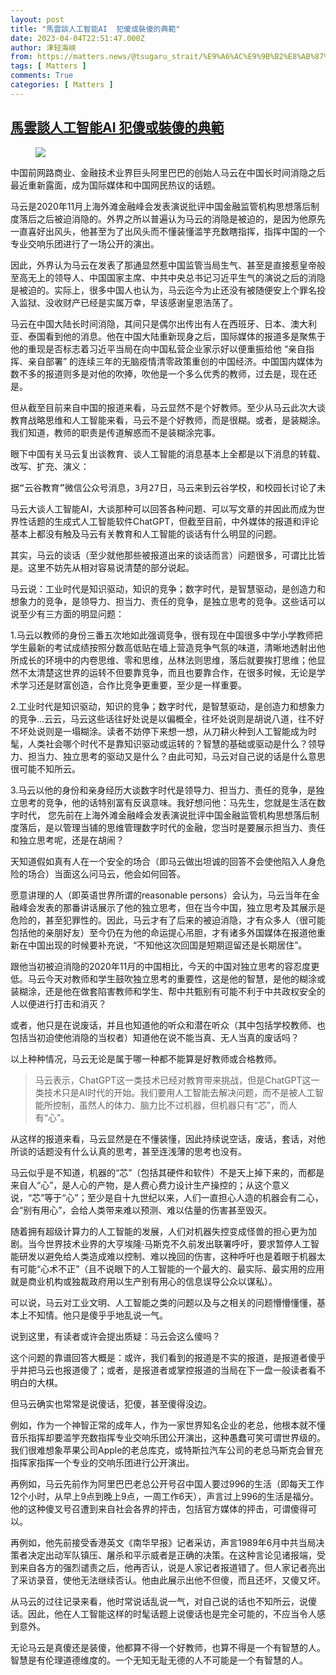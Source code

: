 ```yaml
---
layout: post
title: "馬雲談人工智能AI  犯傻或裝傻的典範"
date: 2023-04-04T22:51:47.000Z
author: 津轻海峡
from: https://matters.news/@tsugaru_strait/%E9%A6%AC%E9%9B%B2%E8%AB%87%E4%BA%BA%E5%B7%A5%E6%99%BA%E8%83%BDai-%E7%8A%AF%E5%82%BB%E6%88%96%E8%A3%9D%E5%82%BB%E7%9A%84%E5%85%B8%E7%AF%84-bafybeicd2fyhfrmggmt4c7x4afrqljj6bbuqtqdqgsk6ggr5md2eaogimq
tags: [ Matters ]
comments: True
categories: [ Matters ]
---
```

<!--1680648707000-->
[馬雲談人工智能AI  犯傻或裝傻的典範](https://matters.news/@tsugaru_strait/%E9%A6%AC%E9%9B%B2%E8%AB%87%E4%BA%BA%E5%B7%A5%E6%99%BA%E8%83%BDai-%E7%8A%AF%E5%82%BB%E6%88%96%E8%A3%9D%E5%82%BB%E7%9A%84%E5%85%B8%E7%AF%84-bafybeicd2fyhfrmggmt4c7x4afrqljj6bbuqtqdqgsk6ggr5md2eaogimq)
------

<div>
<figure class="image"><img src="https://assets.matters.news/embed/d314b38b-1562-4cb1-917b-20d0805af880.jpeg" data-asset-id="d314b38b-1562-4cb1-917b-20d0805af880" referrerpolicy="no-referrer"><figcaption><span></span></figcaption></figure><p>中国前网路商业、金融技术业界巨头阿里巴巴的创始人马云在中国长时间消隐之后最近重新露面，成为国际媒体和中国网民热议的话题。</p><p>马云是2020年11月上海外滩金融峰会发表演说批评中国金融监管机构思想落后制度落后之后被迫消隐的。外界之所以普遍认为马云的消隐是被迫的，是因为他原先一直喜好出风头，他甚至为了出风头而不懂装懂滥竽充数瞎指挥，指挥中国的一个专业交响乐团进行了一场公开的演出。</p><p>因此，外界认为马云在发表了那通显然惹中国监管当局生气、甚至是直接惹皇帝般至高无上的领导人、中国国家主席、中共中央总书记习近平生气的演说之后的消隐是被迫的。实际上，很多中国人也认为，马云迄今为止还没有被随便安上个罪名投入监狱、没收财产已经是实属万幸，早该感谢皇恩浩荡了。</p><p>马云在中国大陆长时间消隐，其间只是偶尔出传出有人在西班牙、日本、澳大利亚、泰国看到他的消息。他在中国大陆重新现身之后，国际媒体的报道多是聚焦于他的重现是否标志着习近平当局在向中国私营企业家示好以便重振给他 “亲自指挥、亲自部署” 的连续三年的无脑疫情清零政策重创的中国经济。中国国内媒体为数不多的报道则多是对他的吹捧，吹他是一个多么优秀的教师，过去是，现在还是。</p><p>但从截至目前来自中国的报道来看，马云显然不是个好教师。至少从马云此次大谈教育战略思维和人工智能来看，马云不是个好教师，而是很糊。或者，是装糊涂。我们知道，教师的职责是传道解惑而不是装糊涂完事。</p><p>眼下中国有关马云复出谈教育、谈人工智能的消息基本上全都是以下消息的转载、改写、扩充、演义：</p><pre class="ql-syntax" spellcheck="false">据“云谷教育”微信公众号消息，3月27日，马云来到云谷学校，和校园长讨论了未来教育。马云表示，ChatGPT这一类技术已经对教育带来挑战，但是ChatGPT这一类技术只是AI时代的开始。我们要用人工智能去解决问题，而不是被人工智能所控制，虽然人的体力、脑力比不过机器，但机器只有“芯”，而人有“心”。他说，工业时代是知识驱动，知识的竞争；数字时代，是智慧驱动，是创造力和想象力的竞争，是领导力、担当力、责任的竞争，是独立思考的竞争。</pre><p>马云大谈人工智能AI，大谈那种可以回答各种问题、可以写文章的并因此而成为世界性话题的生成式人工智能软件ChatGPT，但截至目前，中外媒体的报道和评论基本上都没有触及马云有关教育和人工智能的谈话有什么明显的问题。</p><p>其实，马云的谈话（至少就他那些被报道出来的谈话而言）问题很多，可谓比比皆是。这里不妨先从相对容易说清楚的部分说起。</p><p>马云说：工业时代是知识驱动，知识的竞争；数字时代，是智慧驱动，是创造力和想象力的竞争，是领导力、担当力、责任的竞争，是独立思考的竞争。这些话可以说至少有三方面的明显问题：</p><p>1.马云以教师的身份三番五次地如此强调竞争，很有现在中国很多中学小学教师把学生最新的考试成绩按照分数高低贴在墙上营造竞争气氛的味道，清晰地透射出他所成长的环境中的内卷思维、零和思维，丛林法则思维，落后就要挨打思维；他显然不太清楚这世界的运转不但要靠竞争，而且也要靠合作，在很多时候，无论是学术学习还是财富创造，合作比竞争更重要，至少是一样重要。</p><p>2.工业时代是知识驱动，知识的竞争；数字时代，是智慧驱动，是创造力和想象力的竞争...云云，马云这些话往好处说是以偏概全，往坏处说则是胡说八道，往不好不坏处说则是一塌糊涂。读者不妨停下来想一想，从刀耕火种到人工智能成为时髦，人类社会哪个时代不是靠知识驱动或运转的？智慧的基础或驱动是什么？领导力、担当力、独立思考的驱动又是什么？由此可知，马云对自己说的话是什么意思很可能不知所云。</p><p>3.马云以他的身份和亲身经历大谈数字时代是领导力、担当力、责任的竞争，是独立思考的竞争，他的话特别富有反讽意味。我好想问他：马先生，您就是生活在数字时代， 您先前在上海外滩金融峰会发表演说批评中国金融监管机构思想落后制度落后，是以管理当铺的思维管理数字时代的金融，您当时是要展示担当力、责任和独立思考呢，还是在胡闹？</p><p>天知道假如真有人在一个安全的场合（即马云做出坦诚的回答不会使他陷入人身危险的场合）当面这么问马云，他会如何回答。</p><p>愿意讲理的人（即英语世界所谓的reasonable persons）会认为，马云当年在金融峰会发表的那番讲话展示了他的独立思考，但在当今中国，独立思考及其展示是危险的，甚至犯罪性的。因此，马云才有了后来的被迫消隐，才有众多人（很可能包括他的亲朋好友）至今仍在为他的命运提心吊胆，才有诸多外国媒体在报道他重新在中国出现的时候要补充说，“不知他这次回国是短期逗留还是长期居住”。</p><p>跟他当初被迫消隐的2020年11月的中国相比，今天的中国对独立思考的容忍度更低。马云今天对教师和学生鼓吹独立思考的重要性，这是他的智慧，是他的糊涂或装糊涂，还是他在做套陷害教师和学生、帮中共甄别有可能不利于中共政权安全的人以便进行打击和消灭？</p><p>或者，他只是在说废话，并且也知道他的听众和潜在听众（其中包括学校教师、也包括当初迫使他消隐的当权者）知道他在说不能当真、无人当真的废话吗？</p><p>以上种种情况，马云无论是属于哪一种都不能算是好教师或合格教师。</p><blockquote>马云表示，ChatGPT这一类技术已经对教育带来挑战，但是ChatGPT这一类技术只是AI时代的开始。我们要用人工智能去解决问题，而不是被人工智能所控制，虽然人的体力、脑力比不过机器，但机器只有“芯”，而人有“心”。</blockquote><p>从这样的报道来看，马云显然是在不懂装懂，因此持续说空话，废话，套话，对他所谈的话题没有什么认真的思考，甚至连浅薄的思考也没有。</p><p>马云似乎是不知道，机器的“芯”（包括其硬件和软件）不是天上掉下来的，而都是来自人“心”，是人心的产物，是人费心费力设计生产操控的；从这个意义说，“芯”等于“心”；至少是自十九世纪以来，人们一直担心人造的机器会有二心，会“别有用心”，会给人类带来难以预测、难以估量的伤害甚至毁灭。</p><p>随着拥有超级计算力的人工智能的发展，人们对机器失控变成怪兽的担心更为加剧。当今世界技术业界的大亨埃隆·马斯克不久前发出联署呼吁，要求暂停人工智能研发以避免给人类造成难以控制、难以挽回的伤害，这种呼吁也是着眼于机器太有可能“心术不正”（且不说眼下的人工智能的一个最大的、最实际、最实用的应用就是商业机构或独裁政府用以生产别有用心的信息误导公众以谋私）。</p><p>可以说，马云对工业文明、人工智能之类的问题以及与之相关的问题懵懵懂懂，基本上不知情。他只是傻乎乎地乱说一气。</p><p>说到这里，有读者或许会提出质疑：马云会这么傻吗？</p><p>这个问题的靠谱回答大概是：或许，我们看到的报道是不实的报道，是报道者傻乎乎并把马云也报道傻了；或者，是报道者或掌控报道的当局在下一盘一般读者看不明白的大棋。</p><p>但马云确实也常常是说傻话，犯傻，甚至傻得没边。</p><p>例如，作为一个神智正常的成年人，作为一家世界知名企业的老总，他根本就不懂音乐指挥却要滥竽充数指挥专业交响乐团公开演出，这种愚蠢可笑可谓世界级的。我们很难想象苹果公司Apple的老总库克，或特斯拉汽车公司的老总马斯克会冒充指挥家指挥一个专业的交响乐团进行公开演出。</p><p>再例如，马云先前作为阿里巴巴老总公开号召中国人要过996的生活（即每天工作12个小时，从早上9点到晚上9点，一周工作6天），声言过上996的生活是福分。他的这种傻叉号召遭到来自社会各界的抨击，包括官方媒体的抨击，可谓傻得可以。</p><p>再例如，他先前接受香港英文《南华早报》记者采访，声言1989年6月中共当局决策者决定出动军队镇压、屠杀和平示威者是正确的决策。在这种言论见诸报端，受到来自各方的强烈谴责之后，他再否认，说是人家记者报道错了。但人家记者亮出了采访录音，使他无法继续否认。他由此展示出他不但傻，而且还坏，又傻又坏。</p><p>从马云的过往记录来看，他时常说话乱说一气，对自己说的话也不知所云，说傻话。因此，他在人工智能这样的时髦话题上说傻话也是完全可能的，不应当令人感到意外。</p><p>无论马云是真傻还是装傻，他都算不得一个好教师，也算不得是一个有智慧的人。智慧是有伦理道德维度的。一个无知无耻无德的人不可能是一个有智慧的人。</p>
</div>
